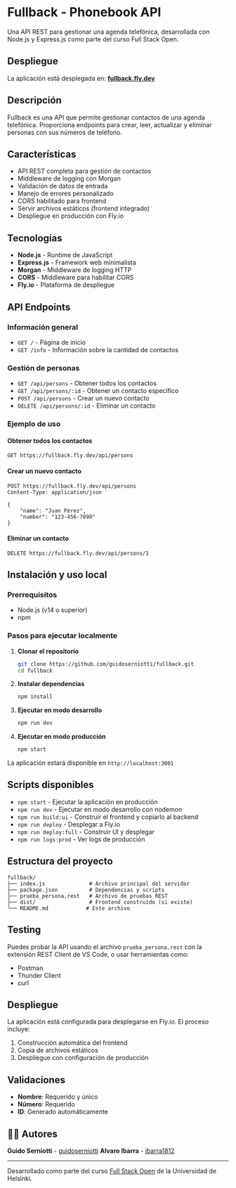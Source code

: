 # Fullback - Phonebook API

Una API REST para gestionar una agenda telefónica, desarrollada con Node.js y Express.js como parte del curso Full Stack Open.

## Despliegue

La aplicación está desplegada en: **[fullback.fly.dev](https://fullback.fly.dev)**

## Descripción

Fullback es una API que permite gestionar contactos de una agenda telefónica. Proporciona endpoints para crear, leer, actualizar y eliminar personas con sus números de teléfono.

## Características

-   API REST completa para gestión de contactos
-   Middleware de logging con Morgan
-   Validación de datos de entrada
-   Manejo de errores personalizado
-   CORS habilitado para frontend
-   Servir archivos estáticos (frontend integrado)
-   Despliegue en producción con Fly.io

## Tecnologías

-   **Node.js** - Runtime de JavaScript
-   **Express.js** - Framework web minimalista
-   **Morgan** - Middleware de logging HTTP
-   **CORS** - Middleware para habilitar CORS
-   **Fly.io** - Plataforma de despliegue

## API Endpoints

### Información general

-   `GET /` - Página de inicio
-   `GET /info` - Información sobre la cantidad de contactos

### Gestión de personas

-   `GET /api/persons` - Obtener todos los contactos
-   `GET /api/persons/:id` - Obtener un contacto específico
-   `POST /api/persons` - Crear un nuevo contacto
-   `DELETE /api/persons/:id` - Eliminar un contacto

### Ejemplo de uso

#### Obtener todos los contactos

```http
GET https://fullback.fly.dev/api/persons
```

#### Crear un nuevo contacto

```http
POST https://fullback.fly.dev/api/persons
Content-Type: application/json

{
    "name": "Juan Pérez",
    "number": "123-456-7890"
}
```

#### Eliminar un contacto

```http
DELETE https://fullback.fly.dev/api/persons/1
```

## Instalación y uso local

### Prerrequisitos

-   Node.js (v14 o superior)
-   npm

### Pasos para ejecutar localmente

1. **Clonar el repositorio**

    ```bash
    git clone https://github.com/guidoserniotti/fullback.git
    cd fullback
    ```

2. **Instalar dependencias**

    ```bash
    npm install
    ```

3. **Ejecutar en modo desarrollo**

    ```bash
    npm run dev
    ```

4. **Ejecutar en modo producción**
    ```bash
    npm start
    ```

La aplicación estará disponible en `http://localhost:3001`

## Scripts disponibles

-   `npm start` - Ejecutar la aplicación en producción
-   `npm run dev` - Ejecutar en modo desarrollo con nodemon
-   `npm run build:ui` - Construir el frontend y copiarlo al backend
-   `npm run deploy` - Desplegar a Fly.io
-   `npm run deploy:full` - Construir UI y desplegar
-   `npm run logs:prod` - Ver logs de producción

## Estructura del proyecto

```
fullback/
├── index.js              # Archivo principal del servidor
├── package.json          # Dependencias y scripts
├── prueba_persona.rest   # Archivo de pruebas REST
├── dist/                 # Frontend construido (si existe)
└── README.md            # Este archivo
```

## Testing

Puedes probar la API usando el archivo `prueba_persona.rest` con la extensión REST Client de VS Code, o usar herramientas como:

-   Postman
-   Thunder Client
-   curl

## Despliegue

La aplicación está configurada para desplegarse en Fly.io. El proceso incluye:

1. Construcción automática del frontend
2. Copia de archivos estáticos
3. Despliegue con configuración de producción

## Validaciones

-   **Nombre**: Requerido y único
-   **Número**: Requerido
-   **ID**: Generado automáticamente

## 👨‍💻 Autores

**Guido Serniotti** - [guidoserniotti](https://github.com/guidoserniotti)
**Alvaro Ibarra** - [ibarra1812](https://github.com/ibarra1812)

---

Desarrollado como parte del curso [Full Stack Open](https://fullstackopen.com/) de la Universidad de Helsinki.
